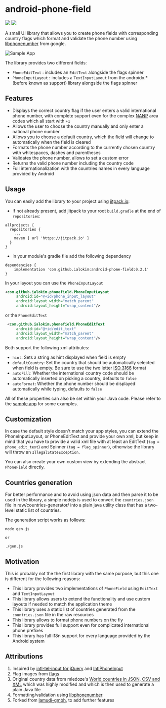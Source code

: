 android-phone-field
===================

![](https://img.shields.io/github/tag/ialokim/android-phone-field.svg?style=flat-square)
![](https://img.shields.io/github/license/ialokim/android-phone-field.svg?style=flat-square)

A small UI library that allows you to create phone fields with corresponding country flags which format and validate the phone number using [libphonenumber](https://github.com/googlei18n/libphonenumber) from google.

![Sample App](raw/phone-field.gif "Sample App")

The library provides two different fields:

 * `PhoneEditText` : includes an `EditText` alongside the flags spinner
 * `PhoneInputLayout` : includes a `TextInputLayout` from the androidx.* (before known as support) library alongside the flags spinner
 
## Features
 
 * Displays the correct country flag if the user enters a valid international phone number, with complete support even for the complex [NANP](https://en.wikipedia.org/wiki/North_American_Numbering_Plan) area codes which all start with `+1`
 * Allows the user to choose the country manually and only enter a national phone number
 * Allows you to choose a default country, which the field will change to automatically when the field is cleared
 * Formats the phone number according to the currently chosen country with whitespaces, dashes and parentheses
 * Validates the phone number, allows to set a custom error
 * Returns the valid phone number including the country code
 * Full internationalization with the countries names in every language provided by Android
 
## Usage

You can easily add the library to your project using [jitpack.io](https://jitpack.io/#ialokim/android-phone-field/):

* If not already present, add jitpack to your root `build.gradle` at the end of `repositories`:

```
allprojects {
  repositories {
    ...
    maven { url 'https://jitpack.io' }
  }
}
```

* In your module's gradle file add the following dependency

```
dependencies {
    implementation 'com.github.ialokim:android-phone-field:0.2.1'
}
```

 In your layout you can use the `PhoneInputLayout`
 
```xml
<com.github.ialokim.phonefield.PhoneInputLayout
     android:id="@+id/phone_input_layout"
     android:layout_width="match_parent"
     android:layout_height="wrap_content"/>
```
 
 or the `PhoneEditText`
 
```xml
 <com.github.ialokim.phonefield.PhoneEditText
     android:id="@+id/edit_text"
     android:layout_width="match_parent"
     android:layout_height="wrap_content"/>
```

Both support the following xml attributes:

* `hint`: Sets a string as hint displayed when field is empty
* `defaultCountry`: Set the country that should be automatically selected when field is empty. Be sure to use the two letter [ISO 3166](https://en.wikipedia.org/wiki/ISO_3166-1_alpha-2) format
* `autoFill`: Whether the international country code should be automatically inserted on picking a country, defaults to `false`
* `autoFormat`: Whether the phone number should be displayed automatically while typing, defaults to `false`

All of these properties can also be set within your Java code. Please refer to the [sample app](sample) for some examples.

## Customization

In case the default style doesn't match your app styles, you can extend the PhoneInputLayout, or PhoneEditText and provide your own xml, but keep in mind that you have to provide a valid xml file with at least an EditText (`tag = phone_edit_text`) and Spinner (`tag = flag_spinner`), otherwise the library will throw an `IllegalStateException`.

You can also create your own custom view by extending the abstract `PhoneField` directly. 

## Countries generation
For better performance and to avoid using json data and then parse it to be used in the library, a simple nodejs is used to convert the `countries.json` file in raw/countries-generator/ into a plain java utility class that has a two-level static list of countries.

The generation script works as follows:
```
node gen.js

or

./gen.js
```

## Motivation

This is probably not the the first library with the same purpose, but this one is different for the following reasons: 
 
 * This library provides two implementations of `PhoneField` using `EditText` and `TextInputLayout`
 * This library allows users to extend the functionality and use custom layouts if needed to match the application theme
 * This library uses a static list of countries generated from the `countries.json` file in the raw resources 
 * This library allows to format phone numbers on the fly
 * This library provides full support even for complicated international phone prefixes
 * This library has full i18n support for every language provided by the Android system

## Attributions  

 1. Inspired by [intl-tel-input for jQuery](https://github.com/jackocnr/intl-tel-input) and [IntlPhoneInput](https://github.com/Rimoto/IntlPhoneInput)
 2. Flag images from [flags](https://www.gosquared.com/resources/flag-icons/)
 3. Original country data from mledoze's [World countries in JSON, CSV and XML](https://github.com/mledoze/countries) which was highly modified and which is then used to generate a plain Java file
 4. Formatting/validation using [libphonenumber](https://github.com/googlei18n/libphonenumber)
 5. Forked from [lamudi-gmbh](/lamudi-gmbh/android-phone-field), to add further features
